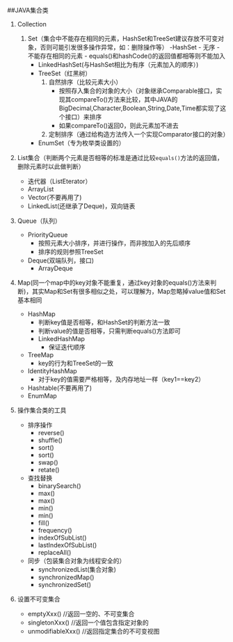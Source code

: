 ##JAVA集合类
1. Collection
	1. Set（集合中不能存在相同的元素，HashSet和TreeSet建议存放不可变对象，否则可能引发很多操作异常，如：删除操作等）
		-HashSet
			- 无序
			- 不能存在相同的元素
				- equals()和hashCode()的返回值都相等则不能加入
		- LinkedHashSet(与HashSet相比为有序（元素加入的顺序）)
		- TreeSet（红黑树）
			1. 自然排序（比较元素大小）
				- 按照存入集合的对象的大小（对象继承Comparable接口，实现其compareTo()方法来比较，其中JAVA的BigDecimal,Character,Boolean,String,Date,Time都实现了这个接口）来排序
				- 如果compareTo()返回0，则此元素加不进去
			2. 定制排序（通过给构造方法传入一个实现Comparator接口的对象）
		- EnumSet（专为枚举类设置的） 
					

2. List集合（判断两个元素是否相等的标准是通过比较`equals()`方法的返回值，删除元素时以此做判断）
	- 迭代器（ListEterator）
	- ArrayList
	- Vector(不要再用了)
	- LinkedList(还继承了Deque)，双向链表

3. Queue（队列）
	- PriorityQueue
		- 按照元素大小排序，并进行操作，而非按加入的先后顺序
		- 排序的规则参照TreeSet
	- Deque(双端队列，接口)
		- ArrayDeque

4. Map(同一个map中的key对象不能重复，通过key对象的equals()方法来判断)，其实Map和Set有很多相似之处，可以理解为，Map忽略掉value值和Set基本相同
	- HashMap
		- 判断key值是否相等，和HashSet的判断方法一致
		- 判断value的值是否相等，只需判断equals()方法即可
		- LinkedHashMap
			- 保证迭代顺序
	- TreeMap
		- key的行为和TreeSet的一致
	- IdentityHashMap
		- 对于key的值需要严格相等，及内存地址一样（key1==key2）
	- Hashtable(不要再用了)
	- EnumMap

5. 操作集合类的工具
	- 排序操作
		- reverse()
		- shuffle()
		- sort()
		- sort()
		- swap()
		- retate()
	- 查找替换
		- binarySearch()
		- max()
		- max()
		- min()
		- min()
		- fill()
		- frequency()
		- indexOfSubList()
		- lastIndexOfSubList()
		- replaceAll()
	- 同步（包装集合对象为线程安全的）
		- synchronizedList(集合对象)
		- synchronizedMap()
		- synchronizedSet()

6. 设置不可变集合
	- emptyXxx()  //返回一空的、不可变集合
	- singletonXxx()  //返回一个值包含指定对象的
	- unmodifiableXxx()  //返回指定集合的不可变视图
	




























